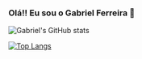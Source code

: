 ### Olá!! Eu sou o Gabriel Ferreira 👋

![Gabriel's GitHub stats](https://github-readme-stats.vercel.app/api?username=devgferreira&show_icons=true&theme=radical)


[![Top Langs](https://github-readme-stats.vercel.app/api/top-langs/?username=devgferreira&layout=compact)](https://github.com/devgferreira/github-readme-stats)



